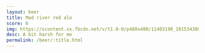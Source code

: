 ```yaml
---
layout: beer
title: Mad river red ale
score: 6
img: https://scontent.xx.fbcdn.net/v/t1.0-0/p480x480/11403190_10153438037108745_3712451184954693803_n.jpg?oh=880adcdad7098abfd26885f0c9063eb2&oe=588E50B5
desc: A bit harsh for me
permalink: /beer/:title.html
---
```

